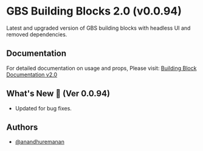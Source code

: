 # GBS Building Blocks 2.0 (v0.0.94)

Latest and upgraded version of GBS building blocks with headless UI and removed dependencies.

## Documentation

For detailed documentation on usage and props, Please visit: [Building Block Documentation v2.0](https://blackmax-designs.gitbook.io/building-block-v2.0)

## What's New 🎉 (Ver 0.0.94)

- Updated for bug fixes.

## Authors

- [@anandhuremanan](https://www.github.com/anandhuremanan)
